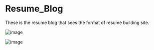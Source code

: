 # Resume_Blog
These is the resume blog that sees the format of resume building site.

![image](https://github.com/21505a0502/Resume_Blog/assets/131691278/9e3c2e80-9fa9-4420-ae8e-1c5f795d989b)

![image](https://github.com/21505a0502/Resume_Blog/assets/131691278/58e2577f-b93d-4cce-9d5f-d46235771973)
